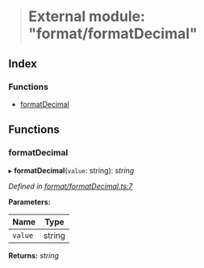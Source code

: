 > # External module: "format/formatDecimal"

## Index

### Functions

* [formatDecimal](_format_formatdecimal_.md#formatdecimal)

## Functions

###  formatDecimal

▸ **formatDecimal**(`value`: string): *string*

*Defined in [format/formatDecimal.ts:7](https://github.com/polkadot-js/common/blob/4308722/packages/util/src/format/formatDecimal.ts#L7)*

**Parameters:**

Name | Type |
------ | ------ |
`value` | string |

**Returns:** *string*